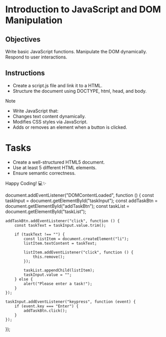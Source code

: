 # Introduction to JavaScript and DOM Manipulation

## Objectives

Write basic JavaScript functions.
Manipulate the DOM dynamically.
Respond to user interactions.

## Instructions

- Create a script.js file and link it to a HTML.
- Structure the document using DOCTYPE, html, head, and body.

>[!NOTE]
>  - Write JavaScript that:
>  - Changes text content dynamically.
>  - Modifies CSS styles via JavaScript.
>  - Adds or removes an element when a button is clicked.


# Tasks
- Create a well-structured HTML5 document.
- Use at least 5 different HTML elements.
- Ensure semantic correctness.

Happy Coding! 💻✨






document.addEventListener("DOMContentLoaded", function () {
    const taskInput = document.getElementById("taskInput");
    const addTaskBtn = document.getElementById("addTaskBtn");
    const taskList = document.getElementById("taskList");

    addTaskBtn.addEventListener("click", function () {
        const taskText = taskInput.value.trim();

        if (taskText !== "") {
            const listItem = document.createElement("li");
            listItem.textContent = taskText;

            listItem.addEventListener("click", function () {
                this.remove();
            });

            taskList.appendChild(listItem);
            taskInput.value = "";
        } else {
            alert("Please enter a task!");
        }
    });

    taskInput.addEventListener("keypress", function (event) {
        if (event.key === "Enter") {
            addTaskBtn.click();
        }
    });
});
